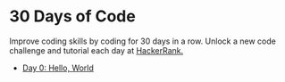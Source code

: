 # 30 Days of Code
Improve coding skills by coding for 30 days in a row. Unlock a new code challenge and tutorial each day at [HackerRank.](https://www.hackerrank.com/domains/tutorials/30-days-of-code)

* [Day 0: Hello, World](challenges/hello_world.py)
